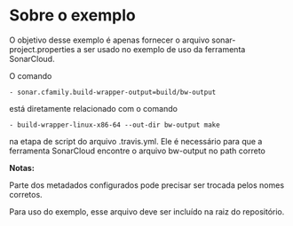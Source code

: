 # Sobre o exemplo
O objetivo desse exemplo é apenas fornecer o arquivo sonar-project.properties a ser usado no exemplo de uso da ferramenta SonarCloud.

O comando 
       
    - sonar.cfamily.build-wrapper-output=build/bw-output


está diretamente relacionado com o comando 
          
   
    - build-wrapper-linux-x86-64 --out-dir bw-output make
    

na etapa de script do arquivo .travis.yml. Ele é necessário para que a ferramenta SonarCloud encontre o arquivo bw-output no path correto

**Notas:** 

Parte dos metadados configurados pode precisar ser trocada pelos nomes corretos.

Para uso do exemplo, esse arquivo deve ser incluído na raiz do repositório.
